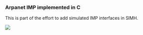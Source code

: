 ### Arpanet IMP implemented in C

This is part of the effort to add simulated IMP interfaces in SIMH.

![](https://user-images.githubusercontent.com/775050/37401960-1caf3e6e-278a-11e8-8a9f-357b8cea3720.jpg)
